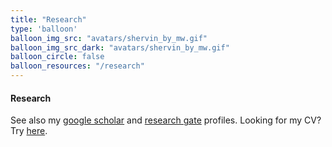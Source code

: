 ```yaml
---
title: "Research"
type: 'balloon'
balloon_img_src: "avatars/shervin_by_mw.gif"
balloon_img_src_dark: "avatars/shervin_by_mw.gif"
balloon_circle: false
balloon_resources: "/research"
---
```

#### Research

See also my [google scholar](https://scholar.google.com/citations?user=znf_PXkAAAAJ&hl=en&oi=ao) and [research gate](https://www.researchgate.net/profile/Shervin-Sahba) profiles. Looking for my CV? Try [here](../../CV_Shervin_Sahba.pdf).